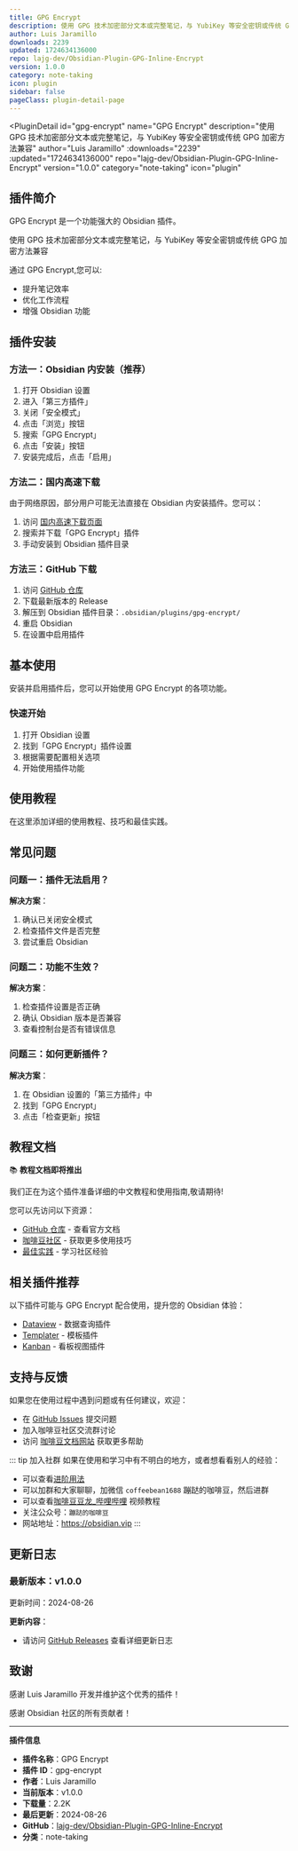 ```yaml
---
title: GPG Encrypt
description: 使用 GPG 技术加密部分文本或完整笔记，与 YubiKey 等安全密钥或传统 GPG 加密方法兼容
author: Luis Jaramillo
downloads: 2239
updated: 1724634136000
repo: lajg-dev/Obsidian-Plugin-GPG-Inline-Encrypt
version: 1.0.0
category: note-taking
icon: plugin
sidebar: false
pageClass: plugin-detail-page
---
```


<PluginDetail
  id="gpg-encrypt"
  name="GPG Encrypt"
  description="使用 GPG 技术加密部分文本或完整笔记，与 YubiKey 等安全密钥或传统 GPG 加密方法兼容"
  author="Luis Jaramillo"
  :downloads="2239"
  :updated="1724634136000"
  repo="lajg-dev/Obsidian-Plugin-GPG-Inline-Encrypt"
  version="1.0.0"
  category="note-taking"
  icon="plugin"
>

<!-- AUTO_GENERATED_START -->
## 插件简介

GPG Encrypt 是一个功能强大的 Obsidian 插件。

使用 GPG 技术加密部分文本或完整笔记，与 YubiKey 等安全密钥或传统 GPG 加密方法兼容

通过 GPG Encrypt,您可以:

- 提升笔记效率
- 优化工作流程
- 增强 Obsidian 功能

<!-- AUTO_GENERATED_END -->

<!-- AUTO_GENERATED_START -->
## 插件安装

### 方法一：Obsidian 内安装（推荐）

1. 打开 Obsidian 设置
2. 进入「第三方插件」
3. 关闭「安全模式」
4. 点击「浏览」按钮
5. 搜索「GPG Encrypt」
6. 点击「安装」按钮
7. 安装完成后，点击「启用」

### 方法二：国内高速下载

由于网络原因，部分用户可能无法直接在 Obsidian 内安装插件。您可以：

1. 访问 [国内高速下载页面](/zh/documentation/obsidian-plugins-download.html)
2. 搜索并下载「GPG Encrypt」插件
3. 手动安装到 Obsidian 插件目录

### 方法三：GitHub 下载

1. 访问 [GitHub 仓库](https://github.com/lajg-dev/Obsidian-Plugin-GPG-Inline-Encrypt)
2. 下载最新版本的 Release
3. 解压到 Obsidian 插件目录：`.obsidian/plugins/gpg-encrypt/`
4. 重启 Obsidian
5. 在设置中启用插件

## 基本使用

安装并启用插件后，您可以开始使用 GPG Encrypt 的各项功能。

### 快速开始

1. 打开 Obsidian 设置
2. 找到「GPG Encrypt」插件设置
3. 根据需要配置相关选项
4. 开始使用插件功能

<!-- AUTO_GENERATED_END -->

<!-- CUSTOM_CONTENT_START:tutorial -->
## 使用教程

在这里添加详细的使用教程、技巧和最佳实践。

<!-- CUSTOM_CONTENT_END:tutorial -->

<!-- SHARED_CONTENT_START -->
## 常见问题

### 问题一：插件无法启用？

**解决方案**：
1. 确认已关闭安全模式
2. 检查插件文件是否完整
3. 尝试重启 Obsidian

### 问题二：功能不生效？

**解决方案**：
1. 检查插件设置是否正确
2. 确认 Obsidian 版本是否兼容
3. 查看控制台是否有错误信息

### 问题三：如何更新插件？

**解决方案**：
1. 在 Obsidian 设置的「第三方插件」中
2. 找到「GPG Encrypt」
3. 点击「检查更新」按钮

## 教程文档

📚 **教程文档即将推出**

我们正在为这个插件准备详细的中文教程和使用指南,敬请期待!

您可以先访问以下资源：
- [GitHub 仓库](https://github.com/lajg-dev/Obsidian-Plugin-GPG-Inline-Encrypt) - 查看官方文档
- [咖啡豆社区](/zh/bases/) - 获取更多使用技巧
- [最佳实践](/zh/best-practices/) - 学习社区经验

## 相关插件推荐

以下插件可能与 GPG Encrypt 配合使用，提升您的 Obsidian 体验：

- [Dataview](/zh/plugins/dataview.html) - 数据查询插件
- [Templater](/zh/plugins/templater-obsidian.html) - 模板插件
- [Kanban](/zh/plugins/obsidian-kanban.html) - 看板视图插件

## 支持与反馈

如果您在使用过程中遇到问题或有任何建议，欢迎：

- 在 [GitHub Issues](https://github.com/lajg-dev/Obsidian-Plugin-GPG-Inline-Encrypt/issues) 提交问题
- 加入咖啡豆社区交流群讨论
- 访问 [咖啡豆文档网站](https://obsidian.vip) 获取更多帮助

::: tip 加入社群
如果在使用和学习中有不明白的地方，或者想看看别人的经验：
- 可以查看[进阶用法](/zh/advanced)
- 可以加群和大家聊聊，加微信 `coffeebean1688` 蹦跶的咖啡豆，然后进群
- 可以查看[咖啡豆豆龙_哔哩哔哩](https://space.bilibili.com/618777356) 视频教程
- 关注公众号：`蹦跶的咖啡豆`
- 网站地址：https://obsidian.vip
:::
<!-- SHARED_CONTENT_END -->

<!-- AUTO_GENERATED_START -->
## 更新日志

### 最新版本：v1.0.0

更新时间：2024-08-26

**更新内容**：
- 请访问 [GitHub Releases](https://github.com/lajg-dev/Obsidian-Plugin-GPG-Inline-Encrypt/releases) 查看详细更新日志

## 致谢

感谢 Luis Jaramillo 开发并维护这个优秀的插件！

感谢 Obsidian 社区的所有贡献者！

---

**插件信息**
- **插件名称**：GPG Encrypt
- **插件 ID**：gpg-encrypt
- **作者**：Luis Jaramillo
- **当前版本**：v1.0.0
- **下载量**：2.2K
- **最后更新**：2024-08-26
- **GitHub**：[lajg-dev/Obsidian-Plugin-GPG-Inline-Encrypt](https://github.com/lajg-dev/Obsidian-Plugin-GPG-Inline-Encrypt)
- **分类**：note-taking
<!-- AUTO_GENERATED_END -->

</PluginDetail>

